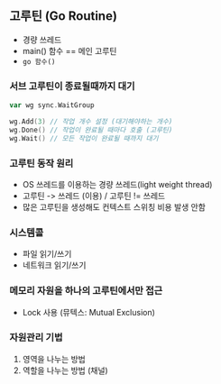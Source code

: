 
## 고루틴 (Go Routine)
- 경량 쓰레드
- main() 함수 == 메인 고루틴
- `go 함수()`


### 서브 고루틴이 종료될때까지 대기
```go
var wg sync.WaitGroup

wg.Add(3) // 작업 개수 설정 (대기해야하는 개수)
wg.Done() // 작업이 완료될 때마다 호출 (고루틴)
wg.Wait() // 모든 작업이 완료될 때까지 대기

```

### 고루틴 동작 원리
- OS 쓰레드를 이용하는 경량 쓰레드(light weight thread)
- 고루틴 -> 쓰레드 (이용) / 고루틴 != 쓰레드 
- 많은 고루틴을 생성해도 컨텍스트 스위칭 비용 발생 안함

### 시스템콜
- 파일 읽기/쓰기
- 네트워크 읽기/쓰기

### 메모리 자원을 하나의 고루틴에서만 접근
- Lock 사용 (뮤텍스: Mutual Exclusion)

### 자원관리 기법
1. 영역을 나누는 방법
2. 역할을 나누는 방법 (채널)